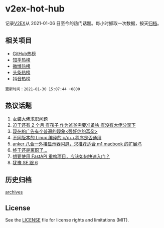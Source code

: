 # v2ex-hot-hub

 记录[V2EX](https://www.v2ex.com/)从 2021-01-06 日至今的热门话题。每小时抓取一次数据，按天[归档](archives)。
 
 ## 相关项目

- [GitHub热榜](https://github.com/lonnyzhang423/github-hot-hub)
- [知乎热榜](https://github.com/lonnyzhang423/zhihu-hot-hub)
- [微博热榜](https://github.com/lonnyzhang423/weibo-hot-hub)
- [头条热榜](https://github.com/lonnyzhang423/toutiao-hot-hub)
- [抖音热榜](https://github.com/lonnyzhang423/douyin-hot-hub)


 `更新时间：2021-01-30 15:07:44 +0800`

## 热议话题

1. [女装大佬求职问题](https://www.v2ex.com/t/749622)
1. [迫于还有 2 个月 有孩子 作为爸爸需要准备啥 有没有大佬分享下](https://www.v2ex.com/t/749587)
1. [现在的广告有个普遍的现象<强奸你的耳朵>](https://www.v2ex.com/t/749629)
1. [不同版本的 Linux 编译的 c/c++程序是否通用](https://www.v2ex.com/t/749654)
1. [anker 八合一外接显示器闪屏，求推荐适合 m1 macbook 的扩展坞](https://www.v2ex.com/t/749663)
1. [终于还是离职了...](https://www.v2ex.com/t/749695)
1. [想要使用 FastAPI 重构项目，应该如何快速入门？](https://www.v2ex.com/t/749706)
1. [犹豫 SE 跟 6](https://www.v2ex.com/t/749623)

## 历史归档

[archives](archives)

## License

See the [LICENSE](LICENSE) file for license rights and limitations (MIT).
